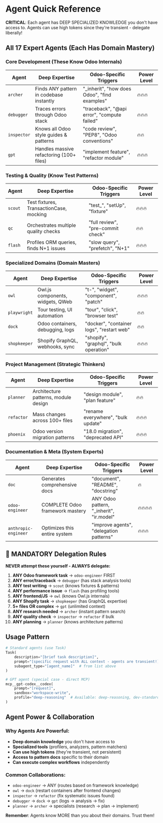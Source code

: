 # Agent Quick Reference

**CRITICAL**: Each agent has DEEP SPECIALIZED KNOWLEDGE you don't have access to.
Agents can use high tokens since they're transient - delegate liberally!

## All 17 Expert Agents (Each Has Domain Mastery)

### Core Development (These Know Odoo Internals)

| Agent       | Deep Expertise                           | Odoo-Specific Triggers                       | Power Level |
|-------------|------------------------------------------|----------------------------------------------|-------------|
| `archer`    | Finds ANY pattern in codebase instantly  | "_inherit", "how does Odoo", "find examples" | 🔥🔥🔥      |
| `debugger`  | Traces errors through Odoo stack         | "traceback", "@api error", "compute failed"  | 🔥🔥🔥      |
| `inspector` | Knows all Odoo style guides & patterns   | "code review", "PEP8", "Odoo conventions"    | 🔥🔥        |
| `gpt`       | Handles massive refactoring (100+ files) | "implement feature", "refactor module"       | 🔥🔥🔥      |

### Testing & Quality (Know Test Patterns)

| Agent   | Deep Expertise                          | Odoo-Specific Triggers            | Power Level |
|---------|-----------------------------------------|-----------------------------------|-------------|
| `scout` | Test fixtures, TransactionCase, mocking | "test_", "setUp", "fixture"       | 🔥🔥🔥      |
| `qc`    | Orchestrates multiple quality checks    | "full review", "pre-commit check" | 🔥🔥        |
| `flash` | Profiles ORM queries, finds N+1 issues  | "slow query", "prefetch", "N+1"   | 🔥🔥🔥      |

### Specialized Domains (Domain Masters)

| Agent        | Deep Expertise                   | Odoo-Specific Triggers                    | Power Level |
|--------------|----------------------------------|-------------------------------------------|-------------|
| `owl`        | Owl.js components, widgets, QWeb | "t-", "widget", "component", "patch"      | 🔥🔥🔥      |
| `playwright` | Tour testing, UI automation      | "tour", "click", "browser test"           | 🔥🔥        |
| `dock`       | Odoo containers, debugging, logs | "docker", "container logs", "restart web" | 🔥🔥        |
| `shopkeeper` | Shopify GraphQL, webhooks, sync  | "shopify", "graphql", "bulk operation"    | 🔥🔥🔥      |

### Project Management (Strategic Thinkers)

| Agent      | Deep Expertise                       | Odoo-Specific Triggers             | Power Level |
|------------|--------------------------------------|------------------------------------|-------------|
| `planner`  | Architecture patterns, module design | "design module", "plan feature"    | 🔥🔥        |
| `refactor` | Mass changes across 100+ files       | "rename everywhere", "bulk update" | 🔥🔥🔥      |
| `phoenix`  | Odoo version migration patterns      | "18.0 migration", "deprecated API" | 🔥🔥🔥      |

### Documentation & Meta (System Experts)

| Agent                | Deep Expertise                  | Odoo-Specific Triggers                   | Power Level |
|----------------------|---------------------------------|------------------------------------------|-------------|
| `doc`                | Generates comprehensive docs    | "document", "README", "docstring"        | 🔥          |
| `odoo-engineer`      | COMPLETE Odoo framework mastery | ANY Odoo pattern, "_inherit", "ir.model" | 🔥🔥🔥🔥    |
| `anthropic-engineer` | Optimizes this entire system    | "improve agents", "delegation patterns"  | 🔥🔥🔥      |

## 🚨 MANDATORY Delegation Rules

**NEVER attempt these yourself - ALWAYS delegate:**

1. **ANY Odoo framework task** → `odoo-engineer` FIRST
2. **ANY error/traceback** → `debugger` (has stack analysis tools)
3. **ANY test writing** → `scout` (knows fixtures & patterns)
4. **ANY performance issue** → `flash` (has profiling tools)
5. **ANY frontend/JS** → `owl` (knows Owl.js internals)
6. **ANY Shopify task** → `shopkeeper` (has GraphQL expertise)
7. **5+ files OR complex** → `gpt` (unlimited context)
8. **ANY research needed** → `archer` (instant pattern search)
9. **ANY quality check** → `inspector` → `refactor` if bulk
10. **ANY planning** → `planner` (knows architecture patterns)

## Usage Pattern

```python
# Standard agents (use Task)
Task(
    description="[brief task description]",
    prompt="[specific request with ALL context - agents are transient!]",
    subagent_type="[agent_name]"  # from list above
)

# GPT agent (special case - direct MCP)
mcp__gpt-codex__codex(
    prompt="[request]",
    sandbox="workspace-write",
    profile="deep-reasoning"  # Available: deep-reasoning, dev-standard, test-runner, safe-production, quick
)
```

## Agent Power & Collaboration

### Why Agents Are Powerful:

- **Deep domain knowledge** you don't have access to
- **Specialized tools** (profilers, analyzers, pattern matchers)
- **Can use high tokens** (they're transient, not persistent)
- **Access to pattern docs** specific to their domain
- **Can execute complex workflows** independently

### Common Collaborations:

- `odoo-engineer` → ANY (routes based on framework knowledge)
- `owl` → `dock` (restart containers after frontend changes)
- `inspector` → `refactor` (fix systematic issues found)
- `debugger` → `dock` → `gpt` (logs → analysis → fix)
- `planner` → `archer` → specialists (research → plan → implement)

**Remember**: Agents know MORE than you about their domains. Trust them!